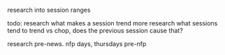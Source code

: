 research into session ranges

todo:
research what makes a session trend more
research what sessions tend to trend vs chop, does the previous session cause that?

research pre-news. nfp days, thursdays pre-nfp
